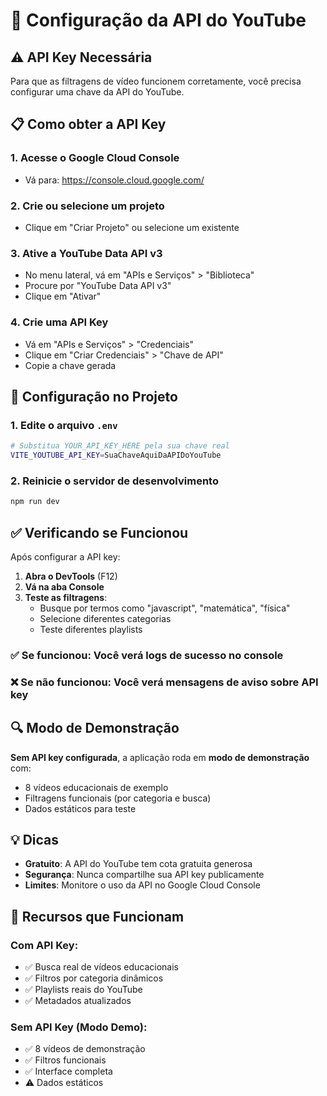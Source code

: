 # 🔧 Configuração da API do YouTube

## ⚠️ API Key Necessária

Para que as filtragens de vídeo funcionem corretamente, você precisa configurar uma chave da API do YouTube.

## 📋 Como obter a API Key

### 1. Acesse o Google Cloud Console
- Vá para: https://console.cloud.google.com/

### 2. Crie ou selecione um projeto
- Clique em "Criar Projeto" ou selecione um existente

### 3. Ative a YouTube Data API v3
- No menu lateral, vá em "APIs e Serviços" > "Biblioteca"
- Procure por "YouTube Data API v3"
- Clique em "Ativar"

### 4. Crie uma API Key
- Vá em "APIs e Serviços" > "Credenciais"
- Clique em "Criar Credenciais" > "Chave de API"
- Copie a chave gerada

## 🔑 Configuração no Projeto

### 1. Edite o arquivo `.env`
```bash
# Substitua YOUR_API_KEY_HERE pela sua chave real
VITE_YOUTUBE_API_KEY=SuaChaveAquiDaAPIDoYouTube
```

### 2. Reinicie o servidor de desenvolvimento
```bash
npm run dev
```

## ✅ Verificando se Funcionou

Após configurar a API key:

1. **Abra o DevTools** (F12)
2. **Vá na aba Console**
3. **Teste as filtragens**:
   - Busque por termos como "javascript", "matemática", "física"
   - Selecione diferentes categorias
   - Teste diferentes playlists

### ✅ **Se funcionou:** Você verá logs de sucesso no console
### ❌ **Se não funcionou:** Você verá mensagens de aviso sobre API key

## 🔍 Modo de Demonstração

**Sem API key configurada**, a aplicação roda em **modo de demonstração** com:
- 8 vídeos educacionais de exemplo
- Filtragens funcionais (por categoria e busca)
- Dados estáticos para teste

## 💡 Dicas

- **Gratuito**: A API do YouTube tem cota gratuita generosa
- **Segurança**: Nunca compartilhe sua API key publicamente
- **Limites**: Monitore o uso da API no Google Cloud Console

## 🚀 Recursos que Funcionam

### Com API Key:
- ✅ Busca real de vídeos educacionais
- ✅ Filtros por categoria dinâmicos
- ✅ Playlists reais do YouTube
- ✅ Metadados atualizados

### Sem API Key (Modo Demo):
- ✅ 8 vídeos de demonstração
- ✅ Filtros funcionais
- ✅ Interface completa
- ⚠️ Dados estáticos